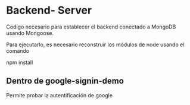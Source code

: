 # Backend- Server

Codigo necesario para establecer el backend conectado a MongoDB usando Mongoose.

Para ejecutarlo, es necesario reconstruir los módulos de node usando el comando

npm install

## Dentro de google-signin-demo

Permite probar la autentificación de google